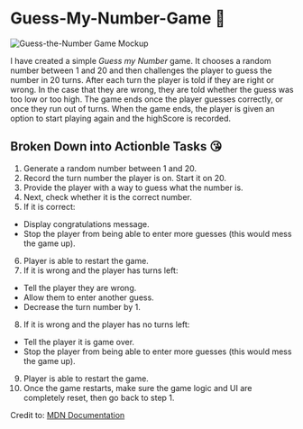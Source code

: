 # Guess-My-Number-Game :sparkling_heart:

![Guess-the-Number Game Mockup](mockup.PNG)

I have created a simple *Guess my Number* game. It chooses a random number between 1 and 20 and then challenges the player to guess the number in 20 turns. After each turn the player is told if they are right or wrong. In the case that they are wrong, they are told whether the guess was too low or too high. The game ends once the player guesses correctly, or once they run out of turns. When the game ends, the player is given an option to start playing again and the highScore is recorded.

## Broken Down into **Actionble** Tasks :kissing_heart:
1. Generate a random number between 1 and 20.
2. Record the turn number the player is on. Start it on 20.
3. Provide the player with a way to guess what the number is.
4. Next, check whether it is the correct number.
5. If it is correct:
- Display congratulations message.
- Stop the player from being able to enter more guesses (this would mess the game up).
6. Player is able to restart the game.
7. If it is wrong and the player has turns left:
- Tell the player they are wrong.
- Allow them to enter another guess.
- Decrease the turn number by 1.
8. If it is wrong and the player has no turns left:
- Tell the player it is game over.
- Stop the player from being able to enter more guesses (this would mess the game up).
9. Player is able to restart the game.
18. Once the game restarts, make sure the game logic and UI are completely reset, then go back to step 1.

Credit to: [MDN Documentation](https://developer.mozilla.org/en-US/docs/Learn/JavaScript/First_steps/A_first_splash)

